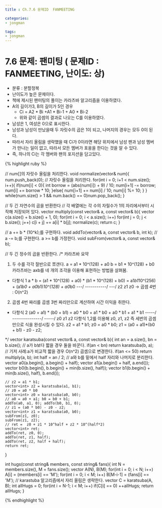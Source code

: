 ```yaml
---
title : Ch.7.6 문제ID  FANMEETING

categories:
- jongman

tags:
- jongman
---
```


# 7.6 문제: 팬미팅 ( 문제ID : FANMEETING, 난이도: 상)
[algo]: <https://algospot.com/judge/problem/read/FANMEETING#>

- 분류 : 분할정복
- 난이도가 높은 문제이다. 
- 책에 제시된 팬미팅의 풀이는 카라츠바 알고리즘을 이용하였다.
- A의 길이가3, B의 길이가 5인 경우
    - Ci = A2 * Bi +A1 * Bi-1 + A0 * Bi-2
    - 위와 같이 곱셈의 결과로 나오는 C를 이용하였다.
- 남성은 1, 여성은 0으로 표시한다.
- 남성과 남성이 만났을때 두 자릿수의 곱은 1이 되고, 나머지의 경우는 모두 0이 된다.
- 따라서 자리 올림을 생략했을 때 Ci가 0이라면 해당 위치에서 남성 팬과 남성 멤버가 만나는 일이 없고,
  따라서 모든 멤버가 포옹을 한다는 것을 알 수 있다. 
- 즉, 하나의 Ci는 각 멤버와 팬의 포지션을 담고있다.

{% highlight ruby %}

// num[]의 자릿수 올림을 처리한다.
void normalize(vector<int>& num){
    num.push_back(0);
    // 자릿수 올림을 처리한다.
    for(int i = 0; i+1 < num.size(); i++){
        if(num[i] < 0){
            int borrow = (abs(num[i]) + 9) / 10;
            num[i+1] -= borrow;
            num[i] += borrow * 10;
        }else{
            num[i+1] += num[i] / 10;
            num[i] %= 10;
        }
    }
    while(num.size() > 1 && num.back() == 0)num.pop_back();
}

// 두 긴 자연수의 곱을 반환한다
// 각 배열에는 각 수의 자릴수가 1의 자리에서부터 시작해 저장되어 있다.
vector<int> multiply(const vector<int>& a, const vector<int>& b){
    vector<int> c(a.size() + b.size() + 1, 0);
    for(int i = 0; i < a.size(); i++)
        for(int j = 0; j < b.size(); j++)
            c[i + j] += a[i] * b[j];
    normalize(c);
    return c;
}


// a += b * (10^k);를 구현하다.
void addTo(vector<int>& a, const vector<int>& b, int k);
// a -= b;를 구현한다. a >= b를 가정한다.
void subFrom(vector<int>& a, const vector<int>& b);

// 두 긴 정수의 곱을 반환한다.
/* 카라츠바 요약
 1. 두 수를 각각 절반으로 쪼갠다.
 a = a1 * 10^(128) + a0
 b = b1 * 10^(128) + b0
 카라츠바는 axb를 네 개의 조각을 이용해 표현하는 방법을 살펴봄.
 - 다항식 1
 a * b = (a1 * 10^(128) + a0) * (b1 * 10^(128) + b0)
       = a1*b1*10^(256) + (a1*b0 + a0*b1)*10^(128) + a0*b0
         \---/             \-----------/             \---/
           z2                    z1                    z0
 -> 곱셈 4번 : O(n^2)

 2. 곱셈 4번 짜리를 곱셈 3번 짜리만으로 계산하여 시간 이익을 취한다.
 - 다항식 2
   (a0 + a1) * (b0 + b1) = a0 * b0 + a1 * b0 + a0 * b1 + a1 * b1
                           \-----/   \---------------/   \-----/
                              z0             z1             z2
 다항식 1,2를 이용해 z0, z1, z2 즉 세번의 곱셈만으로 식을 완성시킬 수 있다.
 z2 = a1 * b1;
 z0 = a0 * b0;
 z1 = (a0 + a1)*(b0 + b1) - z0 - z2;

 */
vector<int> karatsuba(const vector<int>& a, const vector<int>& b){
    int an = a.size(), bn = b.size();
    // a가 b보다 짧을 경우 둘을 바꾼다.
    if(an < bn) return karatsuba(b, a);
    // 기저 사례:a가 비교적 짧을 경우 O(n^2) 곱셈으로 변경한다.
    if(an <= 50) return multiply(a, b);
    int half = an / 2;
    // a와 b를 밑에서 half 자리와 나머지로 분리한다.
    vector<int> a0(a.begin(), a.begin() + half);
    vector<int> a1(a.begin() + half, a.end());
    vector<int> b0(b.begin(), b.begin() + min<int>(b.size(), half));
    vector<int> b1(b.begin() + min<int>(b.size(), half), b.end());

    // z2 = a1 * b1;
    vector<int> z2 = karatsuba(a1, b1);
    // z0 = a0 * b0
    vector<int> z0 = karatsuba(a0, b0);
    // a0 = a0 + a1; b0 = b0 + b1;
    addTo(a0, a1, 0); addTo(b0, b1, 0);
    // z1 = (a0 * b0) - z0 - z2;
    vector<int> z1 = karatsuba(a0, b0);
    subFrom(z1, z0);
    subFrom(z1, z2);
    // ret =  z0 + z1 * 10^half + z2 * 10^(half*2)
    vector<int> ret;
    addTo(ret, z0, 0);
    addTo(ret, z1, half);
    addTo(ret, z2, half + half);
    return ret;
}


int hugs(const string& members, const string& fans){
    int N = members.size(), M = fans.size();
    vector<int> A(N), B(M);
    for(int i = 0; i < N; i++) A[i] = (members[i] == 'M');
    for(int i = 0; i < M; i++) B[M-i-1] = (fans[i] == 'M');
    // karastuba 알고리즘에서 자리 올림은 생략한다.
    vector<int> C = karatsuba(A, B);
    int allHugs = 0;
    for(int i = N-1; i < M; i++)
        if(C[i] == 0)
            ++allHugs;
    return allHugs;
}


{% endhighlight %}

